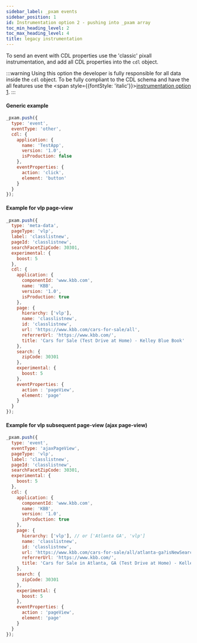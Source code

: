 ```yaml
---
sidebar_label: _pxam events
sidebar_position: 1
id: Instrumentation option 2 - pushing into _pxam array
toc_min_heading_level: 2
toc_max_heading_level: 4
title: legacy instrumentation
---
```

To send an event with CDL properties use the 'classic' pixall instrumentation,
and add all CDL properties into the `cdl` object.

:::warning
Using this option the developer is fully responsible for all data inside the `cdl` object.
To be fully compliant to the CDL schema and have the all features use the
<span style={{fontStyle: 'italic'}}>[instrumentation option 1](../cdl-instrumentation/getting-started.mdx).</span>
:::

#### Generic example

```js
_pxam.push({
  type: 'event',
  eventType: 'other',
  cdl: {
    application: {
      name: 'TestApp',
      version: '1.0',
      isProduction: false
    },
    eventProperties: {
      action: 'click',
      element: 'button'
    }
  }
});
```

#### Example for vlp page-view

```js
_pxam.push({
  type: 'meta-data',
  pageType: 'vlp',
  label: 'classlistnew',
  pageId: 'classlistnew',
  searchFacetZipCode: 30301,
  experimental: {
    boost: 5
  },
  cdl: {
    application: {
      componentId: 'www.kbb.com',
      name: 'KBB',
      version: '1.0',
      isProduction: true
    },
    page: {
      hierarchy: ['vlp'],
      name: 'classlistnew',
      id: 'classlistnew',
      url: 'https://www.kbb.com/cars-for-sale/all',
      referrerUrl: 'https://www.kbb.com/',
      title: 'Cars for Sale (Test Drive at Home) - Kelley Blue Book'
    },
    search: {
      zipCode: 30301
    },
    experimental: {
      boost: 5
    },
    eventProperties: {
      action : 'pageView',
      element: 'page'
    }
  }
});
```

#### Example for vlp subsequent page-view (ajax page-view)

```js
_pxam.push({
  type: 'event',
  eventType: 'ajaxPageView',
  pageType: 'vlp',
  label: 'classlistnew',
  pageId: 'classlistnew',
  searchFacetZipCode: 30301,
  experimental: {
    boost: 5
  },
  cdl: {
    application: {
      componentId: 'www.kbb.com',
      name: 'KBB',
      version: '1.0',
      isProduction: true
    },
    page: {
      hierarchy: ['vlp'], // or ['Atlanta GA', 'vlp']
      name: 'classlistnew',
      id: 'classlistnew',
      url: 'https://www.kbb.com/cars-for-sale/all/atlanta-ga?isNewSearch=true&zip=30301',
      referrerUrl: 'https://www.kbb.com/',
      title: 'Cars for Sale in Atlanta, GA (Test Drive at Home) - Kelley Blue Book'
    },
    search: {
      zipCode: 30301
    },
    experimental: {
      boost: 5
    },
    eventProperties: {
      action : 'pageView',
      element: 'page'
    }
  }
});
```
